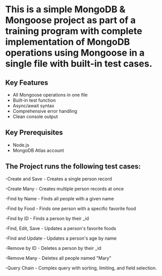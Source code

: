 # This is a simple MongoDB & Mongoose project as part of a training program with complete implementation of MongoDB operations using Mongoose in a single file with built-in test cases.

## Key Features

- All Mongoose operations in one file
- Built-in test function
- Async/await syntax
- Comprehensive error handling
- Clean console output

## Key Prerequisites

- Node.js 
- MongoDB Atlas account
  

## The Project runs the following test cases:

-Create and Save - Creates a single person record

-Create Many - Creates multiple person records at once

-Find by Name - Finds all people with a given name

-Find by Food - Finds one person with a specific favorite food

-Find by ID - Finds a person by their _id

-Find, Edit, Save - Updates a person's favorite foods

-Find and Update - Updates a person's age by name

-Remove by ID - Deletes a person by their _id

-Remove Many - Deletes all people named "Mary"

-Query Chain - Complex query with sorting, limiting, and field selection.
